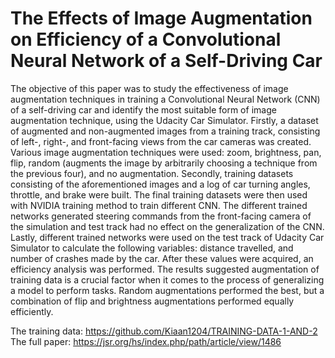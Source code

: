 # The Effects of Image Augmentation on Efficiency of a Convolutional Neural Network of a Self-Driving Car
The objective of this paper was to study the effectiveness of image augmentation techniques in training a Convolutional Neural Network (CNN) of a self-driving car and identify the most suitable form of image augmentation technique, using the Udacity Car Simulator. Firstly, a dataset of augmented and non-augmented images from a training track, consisting of left-, right-, and front-facing views from the car cameras was created. Various image augmentation techniques were used: zoom, brightness, pan, flip, random (augments the image by arbitrarily choosing a technique from the previous four), and no augmentation. Secondly, training datasets consisting of the aforementioned images and a log of car turning angles, throttle, and brake were built. The final training datasets were then used with NVIDIA training method to train different CNN. The different trained networks generated steering commands from the front-facing camera of the simulation and test track had no effect on the generalization of the CNN. Lastly, different trained networks were used on the test track of Udacity Car Simulator to calculate the following variables: distance travelled, and number of crashes made by the car. After these values were acquired, an efficiency analysis was performed. The results suggested augmentation of training data is a crucial factor when it comes to the process of generalizing a model to perform tasks. Random augmentations performed the best, but a combination of flip and brightness augmentations performed equally efficiently.


The training data: https://github.com/Kiaan1204/TRAINING-DATA-1-AND-2
The full paper: https://jsr.org/hs/index.php/path/article/view/1486
